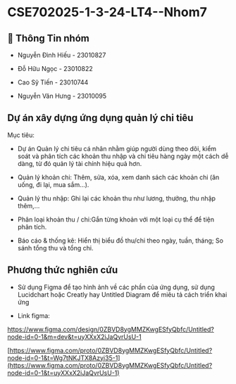 # CSE702025-1-3-24-LT4--Nhom7
## 👤 Thông Tin nhóm
* Nguyễn Đình Hiếu - 23010827

* Đỗ Hữu Ngọc - 23010822

* Cao Sỹ Tiến - 23010744

* Nguyễn Văn Hưng - 23010095
## Dự án xây dựng ứng dụng quản lý chi tiêu
Mục tiêu:

* Dự án Quản lý chi tiêu cá nhân nhằm giúp người dùng theo dõi, kiểm soát và phân tích các khoản thu nhập và chi tiêu hàng ngày một cách dễ dàng, từ đó quản lý tài chính hiệu quả hơn.

* Quản lý khoản chi: Thêm, sửa, xóa, xem danh sách các khoản chi (ăn uống, đi lại, mua sắm...).

* Quản lý thu nhập: Ghi lại các khoản thu như lương, thưởng, thu nhập thêm,...

* Phân loại khoản thu / chi:Gắn từng khoản với một loại cụ thể để tiện phân tích.

* Báo cáo & thống kê: Hiển thị biểu đồ thu/chi theo ngày, tuần, tháng; So sánh tổng thu và tổng chi.

## Phương thức nghiên cứu
* Sử dụng Figma để tạo hình ảnh về các phần của ứng dụng, sử dụng Lucidchart hoặc Creatly hay Untitled Diagram để miêu tả cách triển khai ứng

* Link figma:

https://www.figma.com/design/0ZBVD8ygMMZKwgESfyQbfc/Untitled?node-id=0-1&m=dev&t=uyXXxX2iJaQvrUsU-1

[https://www.figma.com/proto/0ZBVD8ygMMZKwgESfyQbfc/Untitled?node-id=0-1&t=Wg7tNKJTX8Azyi35-1](https://www.figma.com/proto/0ZBVD8ygMMZKwgESfyQbfc/Untitled?node-id=0-1&t=uyXXxX2iJaQvrUsU-1)
